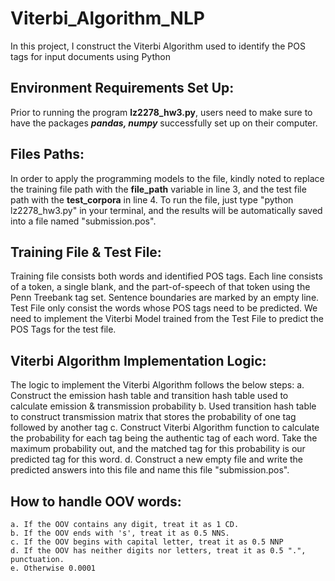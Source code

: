 # Viterbi_Algorithm_NLP
In this project, I construct the Viterbi Algorithm used to identify the POS tags for input documents using Python

## Environment Requirements Set Up:
Prior to running the program **lz2278_hw3.py**, users need to make sure to have the packages ***pandas, numpy*** successfully set up on their computer.

## Files Paths:
In order to apply the programming models to the file, kindly noted to replace the training file path with the **file_path** variable in line 3, and the test file path with the **test_corpora** in line 4. To run the file, just type "python lz2278_hw3.py" in your terminal, and the results will be automatically saved into a file named "submission.pos".

## Training File & Test File:
Training file consists both words and identified POS tags. Each line consists of a token, a single blank, and the part-of-speech of that token using the Penn Treebank tag set. Sentence boundaries are marked by an empty line.
Test File only consist the words whose POS tags need to be predicted. We need to implement the Viterbi Model trained from the Test File to predict the POS Tags for the test file.

## Viterbi Algorithm Implementation Logic:
The logic to implement the Viterbi Algorithm follows the below steps:
	a. Construct the emission hash table and transition hash table used to calculate emission & transmission probability
	b. Used transition hash table to construct transmission matrix that stores the probability of one tag followed by another tag
	c. Construct Viterbi Algorithm function to calculate the probability for each tag being the authentic tag of each word. Take the maximum probability out, and the matched tag for this probability is our predicted tag for this word.
	d. Construct a new empty file and write the predicted answers into this file and name this file "submission.pos".

## How to handle OOV words:
	a. If the OOV contains any digit, treat it as 1 CD.
	b. If the OOV ends with 's', treat it as 0.5 NNS.
	c. If the OOV begins with capital letter, treat it as 0.5 NNP
	d. If the OOV has neither digits nor letters, treat it as 0.5 ".", punctuation.
	e. Otherwise 0.0001


